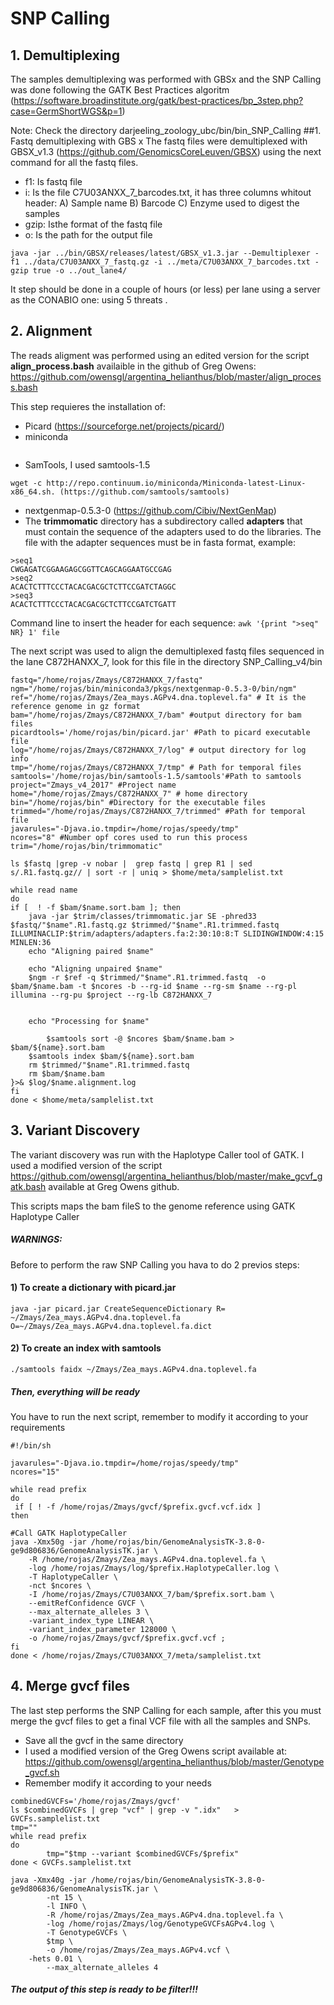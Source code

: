 # SNP Calling
## 1. Demultiplexing
The samples demultiplexing was performed with GBSx and the SNP Calling was done following the GATK Best Practices algoritm (https://software.broadinstitute.org/gatk/best-practices/bp_3step.php?case=GermShortWGS&p=1)

Note: Check the directory darjeeling_zoology_ubc/bin/bin_SNP_Calling
##1. Fastq demultiplexing with GBS x
The fastq files were demultiplexed with GBSX_v1.3 (https://github.com/GenomicsCoreLeuven/GBSX) using the next command for all  the fastq files.
 - f1: Is fastq file 
 - i: Is the file C7U03ANXX_7_barcodes.txt, it has three columns whitout header:
A) Sample name
B) Barcode
C) Enzyme used to digest the samples
 - gzip: Isthe format of the fastq file
 - o: Is the path for the output file

```
java -jar ../bin/GBSX/releases/latest/GBSX_v1.3.jar --Demultiplexer -f1 ../data/C7U03ANXX_7_fastq.gz -i ../meta/C7U03ANXX_7_barcodes.txt -gzip true -o ../out_lane4/
```
It step should be done in a couple of hours (or less) per lane using  a server as the CONABIO one: using 5 threats .
## 2. Alignment
The  reads aligment was performed using an edited version for the script **align_process.bash**
availaible in the github of Greg Owens: https://github.com/owensgl/argentina_helianthus/blob/master/align_process.bash

This step requieres the installation of:
- Picard (https://sourceforge.net/projects/picard/)
- miniconda
 ```wget -c http://repo.continuum.io/miniconda/Miniconda-latest-Linux-x86_64.sh
   ```
- SamTools, I used samtools-1.5
 ```
wget -c http://repo.continuum.io/miniconda/Miniconda-latest-Linux-x86_64.sh. (https://github.com/samtools/samtools)
 ```
- nextgenmap-0.5.3-0 (https://github.com/Cibiv/NextGenMap)
- The **trimmomatic** directory has  a subdirectory called **adapters** that must contain the sequence of the adapters used to do the libraries. The file with the adapter sequences  must be in fasta format, example:
```
>seq1
CWGAGATCGGAAGAGCGGTTCAGCAGGAATGCCGAG
>seq2
ACACTCTTTCCCTACACGACGCTCTTCCGATCTAGGC
>seq3
ACACTCTTTCCCTACACGACGCTCTTCCGATCTGATT
```

Command line to insert the header for each sequence:
```awk '{print ">seq" NR} 1' file```

The next script was used to align the demultiplexed fastq files sequenced in the lane C872HANXX_7, look for this file  in the directory SNP_Calling_v4/bin

```
fastq="/home/rojas/Zmays/C872HANXX_7/fastq"
ngm="/home/rojas/bin/miniconda3/pkgs/nextgenmap-0.5.3-0/bin/ngm"
ref="/home/rojas/Zmays/Zea_mays.AGPv4.dna.toplevel.fa" # It is the reference genome in gz format
bam="/home/rojas/Zmays/C872HANXX_7/bam" #output directory for bam files
picardtools='/home/rojas/bin/picard.jar' #Path to picard executable file
log="/home/rojas/Zmays/C872HANXX_7/log" # output directory for log info
tmp="/home/rojas/Zmays/C872HANXX_7/tmp" # Path for temporal files
samtools='/home/rojas/bin/samtools-1.5/samtools'#Path to samtools
project="Zmays_v4_2017" #Project name
home="/home/rojas/Zmays/C872HANXX_7" # home directory
bin="/home/rojas/bin" #Directory for the executable files
trimmed="/home/rojas/Zmays/C872HANXX_7/trimmed" #Path for temporal file
javarules="-Djava.io.tmpdir=/home/rojas/speedy/tmp" 
ncores="8" #Number opf cores used to run this process
trim="/home/rojas/bin/trimmomatic" 

ls $fastq |grep -v nobar |  grep fastq | grep R1 | sed s/.R1.fastq.gz// | sort -r | uniq > $home/meta/samplelist.txt

while read name
do
if [  ! -f $bam/$name.sort.bam ]; then 
	java -jar $trim/classes/trimmomatic.jar SE -phred33 $fastq/"$name".R1.fastq.gz $trimmed/"$name".R1.trimmed.fastq ILLUMINACLIP:$trim/adapters/adapters.fa:2:30:10:8:T SLIDINGWINDOW:4:15 MINLEN:36
    echo "Aligning paired $name"

    echo "Aligning unpaired $name"
    $ngm -r $ref -q $trimmed/"$name".R1.trimmed.fastq  -o $bam/$name.bam -t $ncores -b --rg-id $name --rg-sm $name --rg-pl illumina --rg-pu $project --rg-lb C872HANXX_7


    echo "Processing for $name"

        $samtools sort -@ $ncores $bam/$name.bam > $bam/${name}.sort.bam 
	$samtools index $bam/${name}.sort.bam
	rm $trimmed/"$name".R1.trimmed.fastq
	rm $bam/$name.bam
}>& $log/$name.alignment.log
fi
done < $home/meta/samplelist.txt
```


## 3. Variant Discovery 
The variant discovery was run with the Haplotype Caller tool of GATK. I used a modified version of the script https://github.com/owensgl/argentina_helianthus/blob/master/make_gcvf_gatk.bash available at Greg Owens github.

This scripts maps the bam fileS to the genome reference using GATK Haplotype Caller
##### WARNINGS:
Before to perform the raw SNP Calling you hava to do 2 previos steps:
#### 1) To create a dictionary with picard.jar
```
java -jar picard.jar CreateSequenceDictionary R= ~/Zmays/Zea_mays.AGPv4.dna.toplevel.fa O=~/Zmays/Zea_mays.AGPv4.dna.toplevel.fa.dict
```
#### 2) To create an index with samtools
```
./samtools faidx ~/Zmays/Zea_mays.AGPv4.dna.toplevel.fa
```
##### Then, everything will be ready
You have to run the next script, remember to modify it according to your requirements

```
#!/bin/sh

javarules="-Djava.io.tmpdir=/home/rojas/speedy/tmp"
ncores="15"

while read prefix
do
 if [ ! -f /home/rojas/Zmays/gvcf/$prefix.gvcf.vcf.idx ]
then

#Call GATK HaplotypeCaller
java -Xmx50g -jar /home/rojas/bin/GenomeAnalysisTK-3.8-0-ge9d806836/GenomeAnalysisTK.jar \
	-R /home/rojas/Zmays/Zea_mays.AGPv4.dna.toplevel.fa \
	-log /home/rojas/Zmays/log/$prefix.HaplotypeCaller.log \
	-T HaplotypeCaller \
	-nct $ncores \
	-I /home/rojas/Zmays/C7U03ANXX_7/bam/$prefix.sort.bam \
	--emitRefConfidence GVCF \
	--max_alternate_alleles 3 \
	-variant_index_type LINEAR \
	-variant_index_parameter 128000 \
	-o /home/rojas/Zmays/gvcf/$prefix.gvcf.vcf ;
fi
done < /home/rojas/Zmays/C7U03ANXX_7/meta/samplelist.txt
```
## 4. Merge gvcf files
The last step performs the SNP Calling for each sample, after this you must merge the gvcf files to get a final VCF file with all the samples and SNPs. 
- Save all the gvcf in the same directory
- I used a modified version of the Greg Owens script available at:
https://github.com/owensgl/argentina_helianthus/blob/master/Genotype_gvcf.sh
- Remember modify it according to your needs

```
combinedGVCFs='/home/rojas/Zmays/gvcf'
ls $combinedGVCFs | grep "vcf" | grep -v ".idx"   > GVCFs.samplelist.txt
tmp=""
while read prefix
do
        tmp="$tmp --variant $combinedGVCFs/$prefix"
done < GVCFs.samplelist.txt

java -Xmx40g -jar /home/rojas/bin/GenomeAnalysisTK-3.8-0-ge9d806836/GenomeAnalysisTK.jar \
        -nt 15 \
        -l INFO \
        -R /home/rojas/Zmays/Zea_mays.AGPv4.dna.toplevel.fa \
        -log /home/rojas/Zmays/log/GenotypeGVCFsAGPv4.log \
        -T GenotypeGVCFs \
        $tmp \
        -o /home/rojas/Zmays/Zea_mays.AGPv4.vcf \
	-hets 0.01 \
        --max_alternate_alleles 4
```

##### The output of this step is ready to be filter!!!
